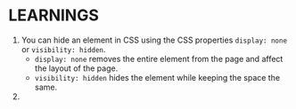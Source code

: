 # LEARNINGS
1. You can hide an element in CSS using the CSS properties `display: none` or `visibility: hidden`. 
    - `display: none` removes the entire element from the page and affect the layout of the page. 
    - `visibility: hidden` hides the element while keeping the space the same.
2. 